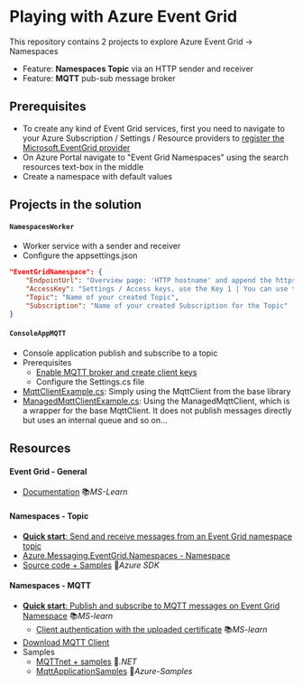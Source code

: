 # Playing with Azure Event Grid

This repository contains 2 projects to explore Azure Event Grid -> Namespaces

- Feature: **Namespaces Topic** via an HTTP sender and receiver
- Feature: **MQTT** pub-sub message broker

## Prerequisites

- To create any kind of Event Grid services, first you need to navigate to your Azure Subscription / Settings / Resource providers to [register the Microsoft.EventGrid provider](https://learn.microsoft.com/en-us/azure/event-grid/custom-event-quickstart-portal#register-the-event-grid-resource-provider)
- On Azure Portal navigate to "Event Grid Namespaces" using the search resources text-box in the middle
- Create a namespace with default values

## Projects in the solution

#### `NamespacesWorker`

- Worker service with a sender and receiver
- Configure the appsettings.json

```json
"EventGridNamespace": {
    "EndpointUrl": "Overview page: 'HTTP hostname' and append the https:// prefix",
    "AccessKey": "Settings / Access keys, use the Key 1 | You can use the created Topic's access key",
    "Topic": "Name of your created Topic",
    "Subscription": "Name of your created Subscription for the Topic"
}
```

#### `ConsoleAppMQTT`

- Console application publish and subscribe to a topic
- Prerequisites
  - [Enable MQTT broker and create client keys](https://learn.microsoft.com/en-us/azure/event-grid/mqtt-publish-and-subscribe-portal)
  - Configure the Settings.cs file
- [MqttClientExample.cs](ConsoleAppMQTT/MqttClientExample.cs): Simply using the MqttClient from the base library
- [ManagedMqttClientExample.cs](ConsoleAppMQTT/ManagedMqttClientExample.cs): Using the ManagedMqttClient, which is a wrapper for the base MqttClient. It does not publish messages directly but uses an internal queue and so on...

## Resources

#### Event Grid - General

- [Documentation](https://learn.microsoft.com/en-us/azure/event-grid) 📚*MS-Learn*

#### Namespaces - Topic

- [**Quick start**: Send and receive messages from an Event Grid namespace topic](https://learn.microsoft.com/en-us/azure/event-grid/event-grid-dotnet-get-started-pull-delivery)
- [Azure.Messaging.EventGrid.Namespaces - Namespace](https://learn.microsoft.com/en-us/dotnet/api/azure.messaging.eventgrid.namespaces?view=azure-dotnet)
- [Source code + Samples](https://github.com/Azure/azure-sdk-for-net/tree/Azure.Messaging.EventGrid.Namespaces_1.0.0/sdk/eventgrid/Azure.Messaging.EventGrid.Namespaces/samples) 👤*Azure SDK*

#### Namespaces - MQTT

- [**Quick start**: Publish and subscribe to MQTT messages on Event Grid Namespace](https://learn.microsoft.com/en-us/azure/event-grid/mqtt-publish-and-subscribe-portal) 📚*MS-learn*
  - [Client authentication with the uploaded certificate](https://learn.microsoft.com/en-us/azure/event-grid/mqtt-certificate-chain-client-authentication) 📚*MS-learn*
- [Download MQTT Client](https://mqttx.app)
- Samples
  - [MQTTnet + samples](https://github.com/dotnet/MQTTnet) 👤*.NET*
  - [MqttApplicationSamples](https://github.com/Azure-Samples/MqttApplicationSamples) 👤*Azure-Samples*
